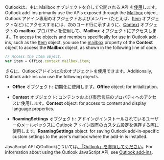 <span data-ttu-id="500c7-101">Outlookは、主に Mailbox オブジェクトを介して公開される API を[使用](/javascript/api/outlook/office.mailbox)します。</span><span class="sxs-lookup"><span data-stu-id="500c7-101">Outlook add-ins primarily use the APIs exposed through the [Mailbox](/javascript/api/outlook/office.mailbox) object.</span></span> <span data-ttu-id="500c7-102">Outlook アドイン専用のオブジェクトおよびメンバー (たとえば、[Item](../reference/objectmodel/preview-requirement-set/office.context.mailbox.item.md) オブジェクトなど) にアクセスするには、次のコード行に示すように、[Context](../reference/objectmodel/preview-requirement-set/office.context.mailbox.md) オブジェクトの **mailbox** プロパティを使用して、**Mailbox** オブジェクトにアクセスします。</span><span class="sxs-lookup"><span data-stu-id="500c7-102">To access the objects and members specifically for use in Outlook add-ins, such as the [Item](../reference/objectmodel/preview-requirement-set/office.context.mailbox.item.md) object, you use the [mailbox](../reference/objectmodel/preview-requirement-set/office.context.mailbox.md) property of the **Context** object to access the **Mailbox** object, as shown in the following line of code.</span></span>

```js
// Access the Item object.
var item = Office.context.mailbox.item;

```

<span data-ttu-id="500c7-103">さらに、Outlookアドインは次のオブジェクトを使用できます。</span><span class="sxs-lookup"><span data-stu-id="500c7-103">Additionally, Outlook add-ins can use the following objects.</span></span>

-  <span data-ttu-id="500c7-104">**Office** オブジェクト: 初期化に使用します。</span><span class="sxs-lookup"><span data-stu-id="500c7-104">**Office** object: for initialization.</span></span>

-  <span data-ttu-id="500c7-105">**Context** オブジェクト: コンテンツおよび表示言語のプロパティへのアクセスに使用します。</span><span class="sxs-lookup"><span data-stu-id="500c7-105">**Context** object: for access to content and display language properties.</span></span>

-  <span data-ttu-id="500c7-106">**RoamingSettings** オブジェクト: アドインがインストールされているユーザーのメールボックスに Outlook アドイン固有のカスタム設定を保存する際に使用します。</span><span class="sxs-lookup"><span data-stu-id="500c7-106">**RoamingSettings** object: for saving Outlook add-in-specific custom settings to the user's mailbox where the add-in is installed.</span></span>

<span data-ttu-id="500c7-107">JavaScript API のOutlookについては[、「Outlook」を参照してください](../outlook/outlook-add-ins-overview.md)。</span><span class="sxs-lookup"><span data-stu-id="500c7-107">For information about using the Outlook JavaScript API, see [Outlook add-ins](../outlook/outlook-add-ins-overview.md).</span></span>